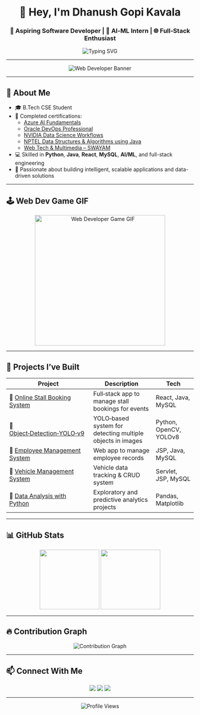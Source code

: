 <h1 align="center">👋 Hey, I'm Dhanush Gopi Kavala</h1>
<h3 align="center">🚀 Aspiring Software Developer | 🤖 AI‑ML Intern | 🌐 Full‑Stack Enthusiast</h3>

<p align="center">
  <img src="https://readme-typing-svg.herokuapp.com?font=Fira+Code&duration=2000&pause=1000&center=true&vCenter=true&color=4A90E2&width=600&lines=Turning+Ideas+Into+Intelligent+Applications;AI+%7C+ML+%7C+Web+%7C+Data+Driven+Projects;Always+Learning+%F0%9F%92%BB+Always+Building" alt="Typing SVG" />
</p>

---

<!-- Web Dev Banner before About Me -->
<p align="center">
  <img src="https://capsule-render.vercel.app/api?type=waving&color=0f62fe&height=220&section=header&text=Web%20Developer%20in%20Action&fontSize=40&fontColor=ffffff&animation=blurIn" alt="Web Developer Banner"/>
</p>

---

## 🧠 About Me

- 🎓 B.Tech CSE Student
- 🤖 Completed certifications:
  - [Azure AI Fundamentals](https://github.com/dhanushgopi2456/My_Certifications/blob/main/Azure%20Ai%20fundamentals%20%20Global%20Certificate%20by%20Microsoft.pdf)
  - [Oracle DevOps Professional](https://github.com/dhanushgopi2456/My_Certifications/blob/main/Oracle_Devops_Certificate.pdf)
  - [NVIDIA Data Science Workflows](https://github.com/dhanushgopi2456/My_Certifications/blob/main/NVDIA_Data_Science_Certificate.pdf)
  - [NPTEL Data Structures & Algorithms using Java](https://github.com/dhanushgopi2456/My_Certifications/blob/main/Data%20Structure%20and%20Algorithms%20using%20Java%20.pdf)
  - [Web Tech & Multimedia – SWAYAM](https://github.com/dhanushgopi2456/My_Certifications/blob/main/Web%20based%20technologies%20and%20Multimedia%20applications%20Certificate%20by%20Swayam%20IGNOU.pdf)
- 💻 Skilled in **Python**, **Java**, **React**, **MySQL**, **AI/ML**, and full-stack engineering
- 🔭 Passionate about building intelligent, scalable applications and data-driven solutions

---

## 🕹️ Web Dev Game GIF

<p align="center">
  <img src="https://raw.githubusercontent.com/dhanushgopi2456/dhanushgopi2456/main/game-dev.gif" alt="Web Developer Game GIF" width="350px" />
</p>

---

## 🧠 Projects I’ve Built

| Project | Description | Tech |
|--------|-------------|------|
| 🔗 [Online Stall Booking System](https://github.com/dhanushgopi2456/Online_Stall_Booking) | Full‑stack app to manage stall bookings for events | React, Java, MySQL |
| 🔗 [Object‑Detection‑YOLO‑v9](https://github.com/dhanushgopi2456/Object-Detection-YOLO-v9) | YOLO‑based system for detecting multiple objects in images | Python, OpenCV, YOLOv8 |
| 🔗 [Employee Management System](https://github.com/dhanushgopi2456/Employee-Management) | Web app to manage employee records | JSP, Java, MySQL |
| 🔗 [Vehicle Management System](https://github.com/dhanushgopi2456/Vehicle_management) | Vehicle data tracking & CRUD system | Servlet, JSP, MySQL |
| 🔗 [Data Analysis with Python](https://github.com/dhanushgopi2456/Data_Analysis_using_python) | Exploratory and predictive analytics projects | Pandas, Matplotlib |

---

## 📊 GitHub Stats

<p align="center">
  <img src="https://github-readme-stats.vercel.app/api?username=dhanushgopi2456&show_icons=true&theme=radical" height="160" />
  <img src="https://github-readme-stats.vercel.app/api/top-langs/?username=dhanushgopi2456&layout=compact&theme=radical" height="160" />
</p>

---

## 🔥 Contribution Graph

<p align="center">
  <img src="https://github-readme-activity-graph.vercel.app/graph?username=dhanushgopi2456&theme=react-dark" alt="Contribution Graph" />
</p>

---

## 📫 Connect With Me

<p align="center">
  <a href="mailto:gopidhanush615@gmail.com"><img src="https://img.shields.io/badge/Gmail-gopidhanush615-D14836?style=for-the-badge&logo=gmail&logoColor=white" /></a>
  <a href="https://www.linkedin.com/in/dhanush-gopi-kavala-a460a528b/"><img src="https://img.shields.io/badge/LinkedIn-Dhanush_Gopi_Kavala-0077B5?style=for-the-badge&logo=linkedin&logoColor=white" /></a>
  <a href="https://github.com/dhanushgopi2456"><img src="https://img.shields.io/badge/GitHub-dhanushgopi2456-181717?style=for-the-badge&logo=github&logoColor=white" /></a>
</p>

---

<p align="center">
  <img src="https://komarev.com/ghpvc/?username=dhanushgopi2456&label=Profile%20views&color=0e75b6&style=flat" alt="Profile Views" />
</p>
